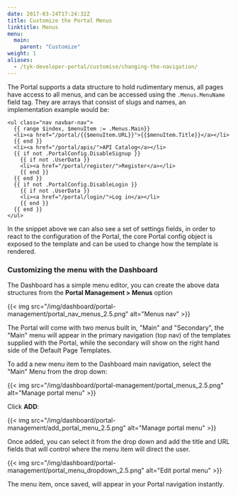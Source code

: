 ```yaml
---
date: 2017-03-24T17:24:32Z
title: Customize the Portal Menus
linktitle: Menus
menu:
  main:
    parent: "Customize"
weight: 1
aliases:
  - /tyk-developer-portal/customise/changing-the-navigation/
---
```


The Portal supports a data structure to hold rudimentary menus, all pages have access to all menus, and can be accessed using the `.Menus.MenuName` field tag. They are arrays that consist of slugs and names, an implementation example would be:

```{.copyWrapper}
<ul class="nav navbar-nav">
  {{ range $index, $menuItem := .Menus.Main}}
  <li><a href="/portal/{{$menuItem.URL}}">{{$menuItem.Title}}</a></li>
  {{ end }}
  <li><a href="/portal/apis/">API Catalog</a></li>
  {{ if not .PortalConfig.DisableSignup }}
    {{ if not .UserData }}
    <li><a href="/portal/register/">Register</a></li>
    {{ end }}
  {{ end }}
  {{ if not .PortalConfig.DisableLogin }}
    {{ if not .UserData }}
    <li><a href="/portal/login/">Log in</a></li>
    {{ end }}
  {{ end }}
</ul>
```

In the snippet above we can also see a set of settings fields, in order to react to the configuration of the Portal, the core Portal config object is exposed to the template and can be used to change how the template is rendered.

### Customizing the menu with the Dashboard

The Dashboard has a simple menu editor, you can create the above data structures from the **Portal Management > Menus** option

{{< img src="/img/dashboard/portal-management/portal_nav_menus_2.5.png" alt="Menus nav" >}}

The Portal will come with two menus built in, "Main" and "Secondary", the "Main" menu will appear in the primary navigation (top nav) of the templates supplied with the Portal, while the secondary will show on the right hand side of the Default Page Templates.

To add a new menu item to the Dashboard main navigation, select the "Main" Menu from the drop down:

{{< img src="/img/dashboard/portal-management/portal_menus_2.5.png" alt="Manage portal menu" >}}

Click **ADD**:

{{< img src="/img/dashboard/portal-management/add_portal_menu_2.5.png" alt="Manage portal menu" >}}

Once added, you can select it from the drop down and add the title and URL fields that will control where the menu item will direct the user.

{{< img src="/img/dashboard/portal-management/portal_menu_dropdown_2.5.png" alt="Edit portal menu" >}}

The menu item, once saved, will appear in your Portal navigation instantly.
